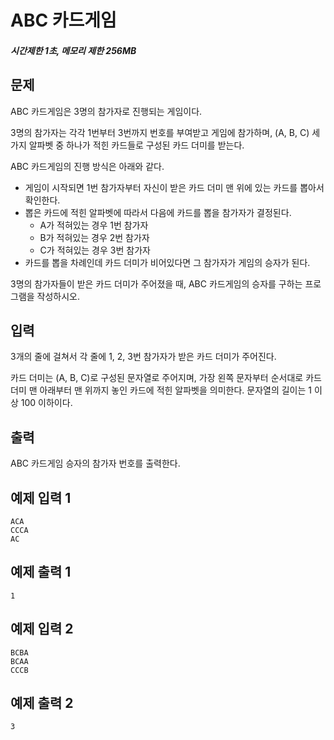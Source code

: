 # ABC 카드게임

##### 시간제한 1초, 메모리 제한 256MB

## 문제

ABC 카드게임은 3명의 참가자로 진행되는 게임이다.

3명의 참가자는 각각 1번부터 3번까지 번호를 부여받고 게임에 참가하며, (A, B, C) 세 가지 알파벳 중 하나가 적힌 카드들로 구성된 카드 더미를 받는다.

ABC 카드게임의 진행 방식은 아래와 같다.

- 게임이 시작되면 1번 참가자부터 자신이 받은 카드 더미 맨 위에 있는 카드를 뽑아서 확인한다.
- 뽑은 카드에 적힌 알파벳에 따라서 다음에 카드를 뽑을 참가자가 결정된다.
    - A가 적혀있는 경우 1번 참가자
    - B가 적혀있는 경우 2번 참가자
    - C가 적혀있는 경우 3번 참가자
- 카드를 뽑을 차례인데 카드 더미가 비어있다면 그 참가자가 게임의 승자가 된다.

3명의 참가자들이 받은 카드 더미가 주어졌을 때, ABC 카드게임의 승자를 구하는 프로그램을 작성하시오.



## 입력

3개의 줄에 걸쳐서 각 줄에 1, 2, 3번 참가자가 받은 카드 더미가 주어진다.

카드 더미는 (A, B, C)로 구성된 문자열로 주어지며, 가장 왼쪽 문자부터 순서대로 카드 더미 맨 아래부터 맨 위까지 놓인 카드에 적힌 알파벳을 의미한다. 문자열의 길이는 1 이상 100 이하이다.



## 출력

ABC 카드게임 승자의 참가자 번호를 출력한다.



## 예제 입력 1

```
ACA
CCCA
AC
```



## 예제 출력 1

```
1
```



## 예제 입력 2

```
BCBA
BCAA
CCCB
```



## 예제 출력 2

```
3
```
